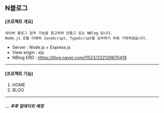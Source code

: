 ## N블로그

#### [프로젝트 개요]
    네이버 블로그 일부 기능을 참고하여 만들고 있는 NBlog 입니다.
    Node.js 모듈 이해와 JavaScript, TypeScript를 공부하기 위해 기획하였습니다.
     
* Server : Node.js + Express.js
* View engin : ejs
* NBlog ERD : https://blog.naver.com/l1523/222129870418
---
#### [프로젝트 기능]
   1. HOME
   2. BLOG
---
##### ... 추후 업데이트 예정
